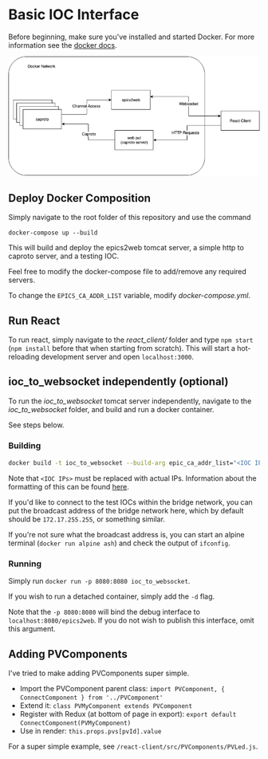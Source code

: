 # Basic IOC Interface

Before beginning, make sure you've installed and started Docker. For more information see the [docker docs](https://docs.docker.com/install/).

![Overview Image](https://raw.githubusercontent.com/webepics/basic_ioc_interface/master/stack.png)

## Deploy Docker Composition

Simply navigate to the root folder of this repository and use the command

```shell
docker-compose up --build
```

This will build and deploy the epics2web tomcat server, a simple http to caproto server, and a testing IOC.

Feel free to modify the docker-compose file to add/remove any required servers.

To change the `EPICS_CA_ADDR_LIST` variable, modify _docker-compose.yml_.

## Run React

To run react, simply navigate to the _react_client/_ folder and type `npm start` (`npm install` before that when starting from scratch). This will start a hot-reloading development server and open `localhost:3000`. 

## ioc_to_websocket independently (optional)

To run the _ioc_to_websocket_ tomcat server independently, navigate to the _ioc_to_websocket_ folder, and build and run a docker container.

See steps below.

### Building

```bash 
docker build -t ioc_to_websocket --build-arg epic_ca_addr_list="<IOC IPs>" .
```

Note that `<IOC IPs>` must be replaced with actual IPs. Information about the formatting of this can be found [here](https://epics.anl.gov/base/R3-14/10-docs/CAref.html#EPICS).

If you'd like to connect to the test IOCs within the bridge network, you can put the broadcast address of the bridge network here, which by default should be `172.17.255.255`, or something similar.

If you're not sure what the broadcast address is, you can start an alpine terminal (``` docker run alpine ash ```) and check the output of `ifconfig`.

### Running

Simply run `docker run -p 8080:8080 ioc_to_websocket`.

If you wish to run a detached container, simply add the `-d` flag.

Note that the `-p 8080:8080` will bind the debug interface to `localhost:8080/epics2web`. If you do not wish to publish this interface, omit this argument.

## Adding PVComponents

I've tried to make adding PVComponents super simple.

- Import the PVComponent parent class:
  `import PVComponent, { ConnectComponent } from '../PVComponent'`
- Extend it:
  `class PVMyComponent extends PVComponent`
- Register with Redux (at bottom of page in export):
  `export default ConnectComponent(PVMyComponent)`
- Use in render:
  `this.props.pvs[pvId].value`

For a super simple example, see `/react-client/src/PVComponents/PVLed.js`.
